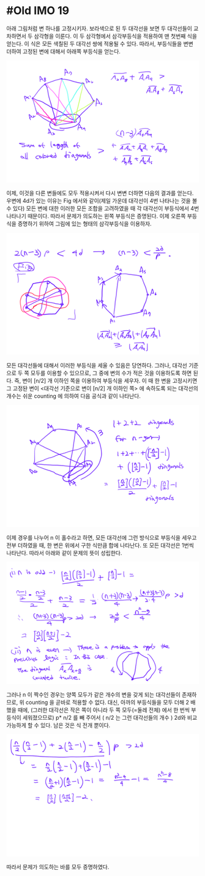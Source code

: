 # #Old IMO 19 #

아래 그림처럼 변 하나를 고정시키자. 보라색으로 된 두 대각선을 보면 두 대각선들이 교차하면서 두 삼각형을 이룬다. 이 두 삼각형에서 삼각부등식을
적용하여 맨 첫번째 식을 얻는다. 이 식은 모든 색칠된 두 대각선 쌍에 적용될 수 있다. 
따라서, 부등식들을 변변 더하여 고정된 변에 대해서 아래쪽 부등식을 얻는다. 

![1](/woorim/imgs/46_1.png)

이제, 이것을 다른 변들에도 모두 적용시켜서 다시 변변 더하면 다음의 결과를 얻는다. 우변에 4d가 있는 이유는 Fig 에서와 같이(제일 가운데 대각선이
4번 나타나는 것을 볼 수 있다) 모든 변에 대한 이러한 모든 조합을 고려하였을 때 각 대각선이 부등식에서 4번 나타나기 때문이다. 
따라서 문제가 의도하는 왼쪽 부등식은 증명된다. 이제 오른쪽 부등식을 증명하기 위하여 그림에 있는 형태의 삼각부등식을 이용하자.

![2](/woorim/imgs/46_2.png)

모든 대각선들에 대해서 이러한 부등식을 세울 수 있음은 당연하다. 그러나, 대각선 기준으로 두 쪽 모두를 이용할 수 있으므로, 그 중에 변의 수가 
적은 것을 이용하도록 하면 된다. 즉, 변이 [n/2] 개 이하인 쪽을 이용하여 부등식을 세우자. 이 때 한 변을 고정시키면 그 고정돤 변이
<대각선 기준으로 변이 [n/2] 개 이하인 쪽> 에 속하도록 되는 대각선의 개수는 쉬운 counting 에 의하여 다음 공식과 같이 나타난다. 

![3](/woorim/imgs/46_3.png)

이제 경우를 나누어 n 이 홀수라고 하면, 모든 대각선에 그런 방식으로 부등식을 세우고 전부 더하였을 때, 한 변은 위에서 구한 식만큼 합에 
나타난다. 또 모든 대각선은 1번씩 나타난다. 따라서 아래와 같이 문제의 뜻이 성립한다. 

![4](/woorim/imgs/46_4.png)

그러나 n 이 짝수인 경우는 양쪽 모두가 같은 개수의 변을 갖게 되는 대각선들이 존재하므로, 위 counting 을 곧바로 적용할 수 없다. 대신, 아까의 부등식들을 
모두 더해 2 배 했을 때에, (그러한 대각선은 작은 쪽이 아니라 두 쪽 모두(=둘레 전체) 에서 한 번씩 부등식이 세워졌으므로) p* n/2 를 빼 주어서
( n/2 는 그런 대각선들의 개수 ) 2d와 비교가능하게 할 수 있다. 남은 것은 식 전개 뿐이다. 

![5](/woorim/imgs/46_5.png)

따라서 문제가 의도하는 바를 모두 증명하였다.
